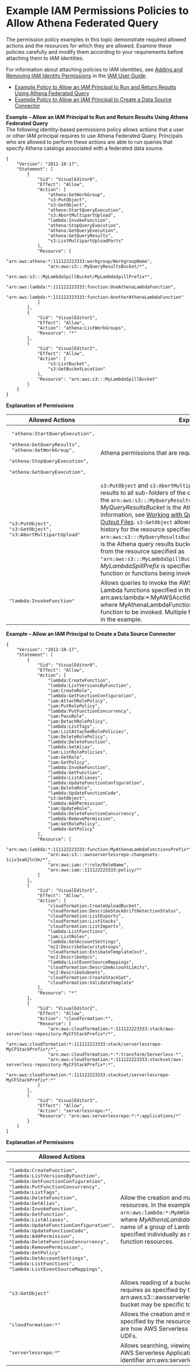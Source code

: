 # Example IAM Permissions Policies to Allow Athena Federated Query<a name="federated-query-iam-access"></a>

The permission policy examples in this topic demonstrate required allowed actions and the resources for which they are allowed\. Examine these policies carefully and modify them according to your requirements before attaching them to IAM identities\.

For information about attaching policies to IAM identities, see [Adding and Removing IAM Identity Permissions](https://docs.aws.amazon.com/IAM/latest/UserGuide/access_policies_manage-attach-detach.html) in the [IAM User Guide](https://docs.aws.amazon.com/IAM/latest/UserGuide/)\.
+  [Example Policy to Allow an IAM Principal to Run and Return Results Using Athena Federated Query](#fed-using-iam) 
+  [Example Policy to Allow an IAM Principal to Create a Data Source Connector](#fed-creating-iam) 

**Example – Allow an IAM Principal to Run and Return Results Using Athena Federated Query**  
The following identity\-based permissions policy allows actions that a user or other IAM principal requires to use Athena Federated Query\. Principals who are allowed to perform these actions are able to run queries that specify Athena catalogs associated with a federated data source\.  

```
{
    "Version": "2012-10-17",
    "Statement": [
        {
            "Sid": "VisualEditor0",
            "Effect": "Allow",
            "Action": [
                "athena:GetWorkGroup",
                "s3:PutObject",
                "s3:GetObject",
                "athena:StartQueryExecution",
                "s3:AbortMultipartUpload",
                "lambda:InvokeFunction",
                "athena:StopQueryExecution",
                "athena:GetQueryExecution",
                "athena:GetQueryResults",
                "s3:ListMultipartUploadParts"
            ],
            "Resource": [
                "arn:aws:athena:*:111122223333:workgroup/WorkgroupName",
                "arn:aws:s3:::MyQueryResultsBucket/*",
                "arn:aws:s3:::MyLambdaSpillBucket/MyLambdaSpillPrefix*",
                "arn:aws:lambda:*:111122223333:function:OneAthenaLambdaFunction",
                "arn:aws:lambda:*:111122223333:function:AnotherAthenaLambdaFunction"
            ]
        },
        {
            "Sid": "VisualEditor1",
            "Effect": "Allow",
            "Action": "athena:ListWorkGroups",
            "Resource": "*"
        },
        {
            "Sid": "VisualEditor2",
            "Effect": "Allow",
            "Action": [
                "s3:ListBucket",
                "s3:GetBucketLocation"
            ],
            "Resource": "arn:aws:s3:::MyLambdaSpillBucket"
        }
    ]
}
```


**Explanation of Permissions**  

| Allowed Actions | Explanation | 
| --- | --- | 
|  <pre> "athena:StartQueryExecution",<br /> "athena:GetQueryResults",<br /> "athena:GetWorkGroup",<br /> "athena:StopQueryExecution",<br /> "athena:GetQueryExecution",<br /></pre>  |  Athena permissions that are required to run federated queries\.  | 
|  <pre>"s3:PutObject",<br />"s3:GetObject",<br />"s3:AbortMultipartUpload"</pre>  |  `s3:PutObject` and `s3:AbortMultipartUpload` allow writing query results to all sub\-folders of the query results bucket as specified by the `arn:aws:s3:::MyQueryResultsBucket/*` resource identifier, where *MyQueryResultsBucket* is the Athena query results bucket\. For more information, see [Working with Query Results, Recent Queries, and Output Files](querying.md)\. `s3:GetObject` allows reading of query results and query history for the resource specified as `arn:aws:s3:::MyQueryResultsBucket`, where *MyQueryResultsBucket* is the Athena query results bucket\. `s3:GetObject` also allows reading from the resource specified as `"arn:aws:s3:::MyLambdaSpillBucket/MyLambdaSpillPrefix*"`, where *MyLambdaSpillPrefix* is specified in the configuration of the Lambda function or functions being invoked\.  | 
|  <pre>"lambda:InvokeFunction"</pre>  | Allows queries to invoke the AWS Lambda functions for the AWS Lambda functions specified in the Resource block\. For example, arn:aws:lambda:\*:MyAWSAcctId:function:MyAthenaLambdaFunction, where MyAthenaLambdaFunction specifies the name of a Lambda function to be invoked\. Multiple functions can be specified as shown in the example\. | 

**Example – Allow an IAM Principal to Create a Data Source Connector**  

```
{
    "Version": "2012-10-17",
    "Statement": [
        {
            "Sid": "VisualEditor0",
            "Effect": "Allow",
            "Action": [
                "lambda:CreateFunction",
                "lambda:ListVersionsByFunction",
                "iam:CreateRole",
                "lambda:GetFunctionConfiguration",
                "iam:AttachRolePolicy",
                "iam:PutRolePolicy",
                "lambda:PutFunctionConcurrency",
                "iam:PassRole",
                "iam:DetachRolePolicy",
                "lambda:ListTags",
                "iam:ListAttachedRolePolicies",
                "iam:DeleteRolePolicy",
                "lambda:DeleteFunction",
                "lambda:GetAlias",
                "iam:ListRolePolicies",
                "iam:GetRole",
                "iam:GetPolicy",
                "lambda:InvokeFunction",
                "lambda:GetFunction",
                "lambda:ListAliases",
                "lambda:UpdateFunctionConfiguration",
                "iam:DeleteRole",
                "lambda:UpdateFunctionCode",
                "s3:GetObject",
                "lambda:AddPermission",
                "iam:UpdateRole",
                "lambda:DeleteFunctionConcurrency",
                "lambda:RemovePermission",
                "iam:GetRolePolicy",
                "lambda:GetPolicy"
            ],
            "Resource": [
                "arn:aws:lambda:*:111122223333:function:MyAthenaLambdaFunctionsPrefix*",
                "arn:aws:s3:::awsserverlessrepo-changesets-1iiv3xa62ln3m/*",
                "arn:aws:iam::*:role/RoleName",
                "arn:aws:iam::111122223333:policy/*"
            ]
        },
        {
            "Sid": "VisualEditor1",
            "Effect": "Allow",
            "Action": [
                "cloudformation:CreateUploadBucket",
                "cloudformation:DescribeStackDriftDetectionStatus",
                "cloudformation:ListExports",
                "cloudformation:ListStacks",
                "cloudformation:ListImports",
                "lambda:ListFunctions",
                "iam:ListRoles",
                "lambda:GetAccountSettings",
                "ec2:DescribeSecurityGroups",
                "cloudformation:EstimateTemplateCost",
                "ec2:DescribeVpcs",
                "lambda:ListEventSourceMappings",
                "cloudformation:DescribeAccountLimits",
                "ec2:DescribeSubnets",
                "cloudformation:CreateStackSet",
                "cloudformation:ValidateTemplate"
            ],
            "Resource": "*"
        },
        {
            "Sid": "VisualEditor2",
            "Effect": "Allow",
            "Action": "cloudformation:*",
            "Resource": [
                "arn:aws:cloudformation:*:111122223333:stack/aws-serverless-repository-MyCFStackPrefix*/*",
                "arn:aws:cloudformation:*:111122223333:stack/serverlessrepo-MyCFStackPrefix*/*",
                "arn:aws:cloudformation:*:*:transform/Serverless-*",
                "arn:aws:cloudformation:*:111122223333:stackset/aws-serverless-repository-MyCFStackPrefix*:*",
                "arn:aws:cloudformation:*:111122223333:stackset/serverlessrepo-MyCFStackPrefix*:*"
            ]
        },
        {
            "Sid": "VisualEditor3",
            "Effect": "Allow",
            "Action": "serverlessrepo:*",
            "Resource": "arn:aws:serverlessrepo:*:*:applications/*"
        }
    ]
}
```


**Explanation of Permissions**  

| Allowed Actions | Explanation | 
| --- | --- | 
|  <pre>"lambda:CreateFunction",<br />"lambda:ListVersionsByFunction",<br />"lambda:GetFunctionConfiguration",<br />"lambda:PutFunctionConcurrency",<br />"lambda:ListTags",<br />"lambda:DeleteFunction",<br />"lambda:GetAlias",<br />"lambda:InvokeFunction",<br />"lambda:GetFunction",<br />"lambda:ListAliases",<br />"lambda:UpdateFunctionConfiguration",<br />"lambda:UpdateFunctionCode",<br />"lambda:AddPermission",<br />"lambda:DeleteFunctionConcurrency",<br />"lambda:RemovePermission",<br />"lambda:GetPolicy"<br />"lambda:GetAccountSettings",<br />"lambda:ListFunctions",<br />"lambda:ListEventSourceMappings",<br /></pre>  |  Allow the creation and management of Lambda functions listed as resources\. In the example, a name prefix is used in the resource identifier `arn:aws:lambda:*:MyAWSAcctId:function:MyAthenaLambdaFunctionsPrefix*`, where *MyAthenaLambdaFunctionsPrefix* is a shared prefix used in the name of a group of Lambda functions so that they don't need to be specified individually as resources\. You can specify one or more Lambda function resources\.  | 
|  <pre>"s3:GetObject"</pre>  | Allows reading of a bucket that AWS Serverless Application Repository requires as specified by the resource identifier arn:aws:s3:::awsserverlessrepo\-changesets\-1iiv3xa62ln3m/\*\. This bucket may be specific to your account\. | 
|  <pre>"cloudformation:*"</pre>  |  Allows the creation and management of AWS CloudFormation stacks specified by the resource *MyCFStackPrefix*\. These stacks and stacksets are how AWS Serverless Application Repository deploys connectors and UDFs\.  | 
|  <pre>"serverlessrepo:*"</pre>  | Allows searching, viewing, publishing, and updating applications in the AWS Serverless Application Repository, specified by the resource identifier arn:aws:serverlessrepo:\*:\*:applications/\*\. | 